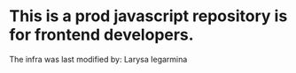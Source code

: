 # This is a prod javascript repository is for frontend developers. 
The infra was last modified by: Larysa Iegarmina